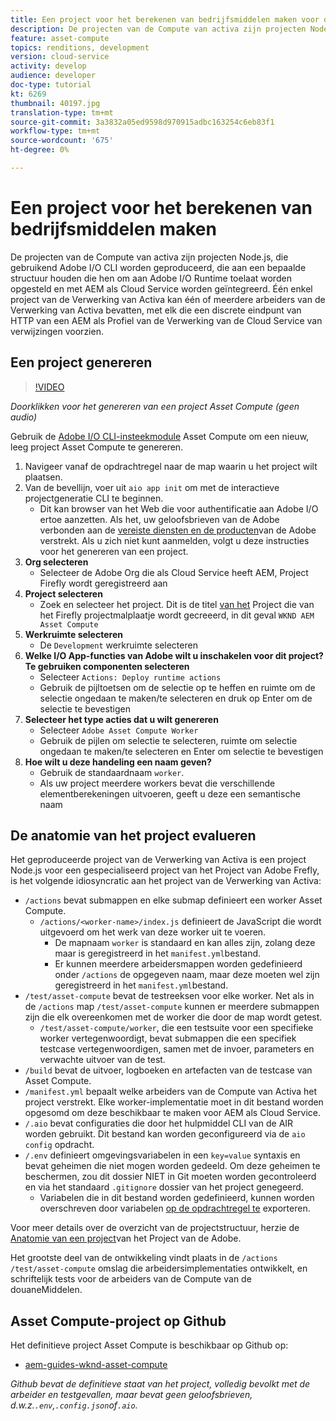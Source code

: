 ```yaml
---
title: Een project voor het berekenen van bedrijfsmiddelen maken voor de rekbaarheid van bedrijfsmiddelen
description: De projecten van de Compute van activa zijn projecten Node.js, die gebruikend Adobe I/O CLI worden geproduceerd, die aan een bepaalde structuur houden die hen om aan Adobe I/O Runtime toelaat worden opgesteld en met AEM als Cloud Service worden geïntegreerd.
feature: asset-compute
topics: renditions, development
version: cloud-service
activity: develop
audience: developer
doc-type: tutorial
kt: 6269
thumbnail: 40197.jpg
translation-type: tm+mt
source-git-commit: 3a3832a05ed9598d970915adbc163254c6eb83f1
workflow-type: tm+mt
source-wordcount: '675'
ht-degree: 0%

---
```



# Een project voor het berekenen van bedrijfsmiddelen maken

De projecten van de Compute van activa zijn projecten Node.js, die gebruikend Adobe I/O CLI worden geproduceerd, die aan een bepaalde structuur houden die hen om aan Adobe I/O Runtime toelaat worden opgesteld en met AEM als Cloud Service worden geïntegreerd. Één enkel project van de Verwerking van Activa kan één of meerdere arbeiders van de Verwerking van Activa bevatten, met elk die een discrete eindpunt van HTTP van een AEM als Profiel van de Verwerking van de Cloud Service van verwijzingen voorzien.

## Een project genereren

>[!VIDEO](https://video.tv.adobe.com/v/40197/?quality=12&learn=on)

_Doorklikken voor het genereren van een project Asset Compute (geen audio)_


Gebruik de [Adobe I/O CLI-insteekmodule](../set-up/development-environment.md#aio-cli) Asset Compute om een nieuw, leeg project Asset Compute te genereren.

1. Navigeer vanaf de opdrachtregel naar de map waarin u het project wilt plaatsen.
1. Van de bevellijn, voer uit `aio app init` om met de interactieve projectgeneratie CLI te beginnen.
   + Dit kan browser van het Web die voor authentificatie aan Adobe I/O ertoe aanzetten. Als het, uw geloofsbrieven van de Adobe verbonden aan de [vereiste diensten en de producten](../set-up/accounts-and-services.md)van de Adobe verstrekt. Als u zich niet kunt aanmelden, volgt u deze instructies voor het genereren van een project.
1. __Org selecteren__
   + Selecteer de Adobe Org die als Cloud Service heeft AEM, Project Firefly wordt geregistreerd aan
1. __Project selecteren__
   + Zoek en selecteer het project. Dit is de titel [van het](../set-up/firefly.md) Project die van het Firefly projectmalplaatje wordt gecreeerd, in dit geval `WKND AEM Asset Compute`
1. __Werkruimte selecteren__
   + De `Development` werkruimte selecteren
1. __Welke I/O App-functies van Adobe wilt u inschakelen voor dit project? Te gebruiken componenten selecteren__
   + Selecteer `Actions: Deploy runtime actions`
   + Gebruik de pijltoetsen om de selectie op te heffen en ruimte om de selectie ongedaan te maken/te selecteren en druk op Enter om de selectie te bevestigen
1. __Selecteer het type acties dat u wilt genereren__
   + Selecteer `Adobe Asset Compute Worker`
   + Gebruik de pijlen om selectie te selecteren, ruimte om selectie ongedaan te maken/te selecteren en Enter om selectie te bevestigen
1. __Hoe wilt u deze handeling een naam geven?__
   + Gebruik de standaardnaam `worker`.
   + Als uw project meerdere workers bevat die verschillende elementberekeningen uitvoeren, geeft u deze een semantische naam

## De anatomie van het project evalueren

Het geproduceerde project van de Verwerking van Activa is een project Node.js voor een gespecialiseerd project van het Project van Adobe Frefly, is het volgende idiosyncratic aan het project van de Verwerking van Activa:

+ `/actions` bevat submappen en elke submap definieert een worker Asset Compute.
   + `/actions/<worker-name>/index.js` definieert de JavaScript die wordt uitgevoerd om het werk van deze worker uit te voeren.
      + De mapnaam `worker` is standaard en kan alles zijn, zolang deze maar is geregistreerd in het `manifest.yml`bestand.
      + Er kunnen meerdere arbeidersmappen worden gedefinieerd onder `/actions` de opgegeven naam, maar deze moeten wel zijn geregistreerd in het `manifest.yml`bestand.
+ `/test/asset-compute` bevat de testreeksen voor elke worker. Net als in de `/actions` map `/test/asset-compute` kunnen er meerdere submappen zijn die elk overeenkomen met de worker die door de map wordt getest.
   + `/test/asset-compute/worker`, die een testsuite voor een specifieke worker vertegenwoordigt, bevat submappen die een specifiek testcase vertegenwoordigen, samen met de invoer, parameters en verwachte uitvoer van de test.
+ `/build` bevat de uitvoer, logboeken en artefacten van de testcase van Asset Compute.
+ `/manifest.yml` bepaalt welke arbeiders van de Compute van Activa het project verstrekt. Elke worker-implementatie moet in dit bestand worden opgesomd om deze beschikbaar te maken voor AEM als Cloud Service.
+ `/.aio` bevat configuraties die door het hulpmiddel CLI van de AIR worden gebruikt. Dit bestand kan worden geconfigureerd via de `aio config` opdracht.
+ `/.env` definieert omgevingsvariabelen in een `key=value` syntaxis en bevat geheimen die niet mogen worden gedeeld. Om deze geheimen te beschermen, zou dit dossier NIET in Git moeten worden gecontroleerd en via het standaard `.gitignore` dossier van het project genegeerd.
   + Variabelen die in dit bestand worden gedefinieerd, kunnen worden overschreven door variabelen [op de opdrachtregel te](../deploy/runtime.md) exporteren.

Voor meer details over de overzicht van de projectstructuur, herzie de [Anatomie van een project](https://github.com/AdobeDocs/project-firefly/blob/master/getting_started/first_app.md#5-anatomy-of-a-project-firefly-application)van het Project van de Adobe.

Het grootste deel van de ontwikkeling vindt plaats in de `/actions` `/test/asset-compute` omslag die arbeidersimplementaties ontwikkelt, en schriftelijk tests voor de arbeiders van de Compute van de douaneMiddelen.

## Asset Compute-project op Github

Het definitieve project Asset Compute is beschikbaar op Github op:

+ [aem-guides-wknd-asset-compute](https://github.com/adobe/aem-guides-wknd-asset-compute)

_Github bevat de definitieve staat van het project, volledig bevolkt met de arbeider en testgevallen, maar bevat geen geloofsbrieven, d.w.z.`.env`,`.config.json`of`.aio`._